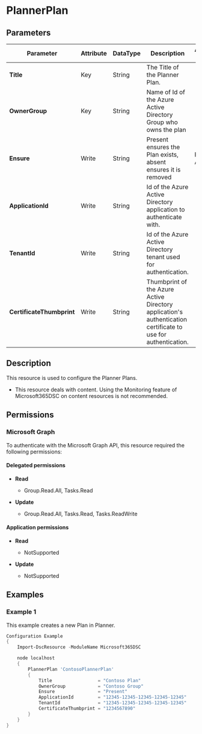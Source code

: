 ﻿# PlannerPlan

## Parameters

| Parameter | Attribute | DataType | Description | Allowed Values |
| --- | --- | --- | --- | --- |
| **Title** | Key | String | The Title of the Planner Plan. ||
| **OwnerGroup** | Key | String | Name of Id of the Azure Active Directory Group who owns the plan ||
| **Ensure** | Write | String | Present ensures the Plan exists, absent ensures it is removed |Present, Absent|
| **ApplicationId** | Write | String | Id of the Azure Active Directory application to authenticate with. ||
| **TenantId** | Write | String | Id of the Azure Active Directory tenant used for authentication. ||
| **CertificateThumbprint** | Write | String | Thumbprint of the Azure Active Directory application's authentication certificate to use for authentication. ||

## Description

This resource is used to configure the Planner Plans.

* This resource deals with content. Using the Monitoring feature
  of Microsoft365DSC on content resources is not recommended.

## Permissions

### Microsoft Graph

To authenticate with the Microsoft Graph API, this resource required the following permissions:

#### Delegated permissions

- **Read**

    - Group.Read.All, Tasks.Read

- **Update**

    - Group.Read.All, Tasks.Read, Tasks.ReadWrite

#### Application permissions

- **Read**

    - NotSupported

- **Update**

    - NotSupported

## Examples

### Example 1

This example creates a new Plan in Planner.

```powershell
Configuration Example
{
    Import-DscResource -ModuleName Microsoft365DSC

    node localhost
    {
        PlannerPlan 'ContosoPlannerPlan'
        {
            Title                 = "Contoso Plan"
            OwnerGroup            = "Contoso Group"
            Ensure                = "Present"
            ApplicationId         = "12345-12345-12345-12345-12345"
            TenantId              = "12345-12345-12345-12345-12345"
            CertificateThumbprint = "1234567890"
        }
    }
}
```

